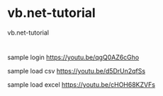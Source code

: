 # vb.net-tutorial
vb.net-tutorial
#
sample login
https://youtu.be/qgQ0AZ6cGho

sample load csv
https://youtu.be/d5DrUn2qfSs

sample load excel
https://youtu.be/cHOH68KZVFs
